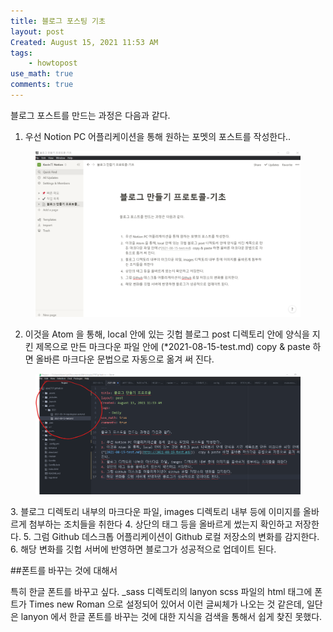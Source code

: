 ```yaml
---
title: 블로그 포스팅 기초
layout: post
Created: August 15, 2021 11:53 AM
tags:
    - howtopost
use_math: true
comments: true
---
```

블로그 포스트를 만드는 과정은 다음과 같다.

1. 우선 Notion PC 어플리케이션을 통해 원하는 포멧의 포스트를 작성한다..
<div class="center">
  <figure>
    <a href="/images/2021/test2/p1.png"><img src="/images/2021/test2/p1.png" width="1300"></a>
  </figure>
</div>

2. 이것을 Atom 을 통해, local 안에 있는 깃헙 블로그 post 디렉토리 안에 양식을 지킨 제목으로 만든 마크다운 파일 안에 (*2021-08-15-test.md)  copy & paste 하면 올바른 마크다운 문법으로 자동으로 옮겨 써 진다.

<div class="center">
  <figure>
    <a href="/images/2021/test2/p2.png"><img src="/images/2021/test2/p2.png" width="1300"></a>
  </figure>
</div>
3. 블로그 디렉토리 내부의 마크다운 파일, images 디렉토리 내부 등에 이미지를 올바르게 첨부하는 조치들을 취한다
4. 상단의 태그 등을 올바르게 썼는지 확인하고 저장한다.
5. 그럼 Github 데스크톱 어플리케이션이 Github 로컬 저장소의 변화를 감지한다.
6. 해당 변화를 깃헙 서버에 반영하면 블로그가 성공적으로 업데이트 된다.


##폰트를 바꾸는 것에 대해서

특히 한글 폰트를 바꾸고 싶다. _sass 디렉토리의 lanyon scss 파일의 html 태그에 폰트가 Times new Roman 으로 설정되어 있어서 이런 글씨체가 나오는 것 같은데, 일단은 lanyon 에서 한글 폰트를 바꾸는 것에 대한 지식을 검색을 통해서 쉽게 찾진 못했다.

